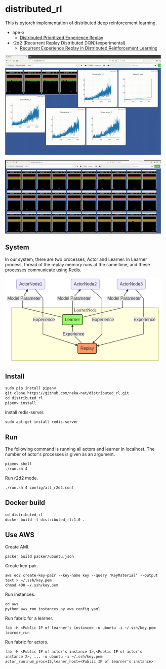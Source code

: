 # distributed_rl

This is pytorch implementation of distributed deep reinforcement learning.

* ape-x
    * [Distributed Prioritized Experience Replay](https://arxiv.org/abs/1803.00933)
* r2d2 (Recurrent Replay Distributed DQN)(experimental)
    * [Recurrent Experience Replay in Distributed Reinforcement Learning](https://openreview.net/forum?id=r1lyTjAqYX)

![image](images/image.gif)

![actors](images/actors.gif)

## System
In our system, there are two processes, Actor and Learner.
In Learner process, thread of the replay memory runs at the same time,
and these processes communicate using Redis.

![system](images/system.png)

## Install

```
sudo pip install pipenv
git clone https://github.com/neka-nat/distributed_rl.git
cd distributed_rl
pipenv install
```

Install redis-server.

```
sudo apt-get install redis-server
```

## Run
The following command is running all actors and learner in localhost.
The number of actor's processes is given as an argument.

```
pipenv shell
./run.sh 4
```

Run r2d2 mode.

```
./run.sh 4 config/all_r2d2.conf
```

## Docker build

```
cd distributed_rl
docker build -t distributed_rl:1.0 .
```

## Use AWS

Create AMI.

```
packer build packer/ubuntu.json
```

Create key-pair.

```
aws ec2 create-key-pair --key-name key --query 'KeyMaterial' --output text > ~/.ssh/key.pem
chmod 400 ~/.ssh/key.pem
```

Run instances.

```
cd aws
python aws_run_instances.py aws_config.yaml
```

Run fabric for a learner.

```
fab -H <Public IP of learner's instance> -u ubuntu -i ~/.ssh/key.pem learner_run
```

Run fabric for actors.

```
fab -H <Public IP of actor's instance 1>,<Public IP of actor's instance 2>, ... -u ubuntu -i ~/.ssh/key.pem actor_run:num_proc=15,leaner_host=<Public IP of learner's instance>
```
